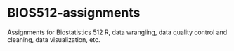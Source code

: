 # BIOS512-assignments
Assignments for Biostatistics 512 R, data wrangling, data quality control and cleaning, data visualization, etc.
